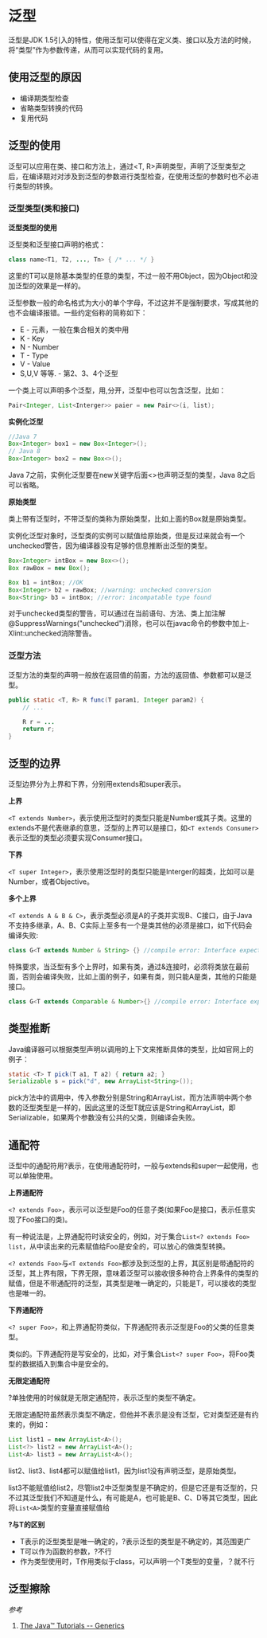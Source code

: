 # 泛型

泛型是JDK 1.5引入的特性，使用泛型可以使得在定义类、接口以及方法的时候，将“类型”作为参数传递，从而可以实现代码的复用。

## 使用泛型的原因

- 编译期类型检查
- 省略类型转换的代码
- 复用代码

## 泛型的使用

泛型可以应用在类、接口和方法上，通过<T, R>声明类型，声明了泛型类型之后，在编译期对对涉及到泛型的参数进行类型检查，在使用泛型的参数时也不必进行类型的转换。

### 泛型类型(类和接口)

**泛型类型的使用**

泛型类和泛型接口声明的格式：

```Java
class name<T1, T2, ..., Tn> { /* ... */ }
```
这里的T可以是除基本类型的任意的类型，不过一般不用Object，因为Object和没加泛型的效果是一样的。

泛型参数一般的命名格式为大小的单个字母，不过这并不是强制要求，写成其他的也不会编译报错。一些约定俗称的简称如下：

- E - 元素，一般在集合相关的类中用
- K - Key
- N - Number
- T - Type
- V - Value
- S,U,V 等等. - 第2、3、4个泛型

一个类上可以声明多个泛型，用,分开，泛型中也可以包含泛型，比如：

```Java
Pair<Integer, List<Interger>> paier = new Pair<>(i, list);
```

**实例化泛型**

```Java
//Java 7
Box<Integer> box1 = new Box<Integer>();
// Java 8
Box<Integer> box2 = new Box<>();
```

Java 7之前，实例化泛型要在new关键字后面<>也声明泛型的类型，Java 8之后可以省略。

**原始类型**

类上带有泛型时，不带泛型的类称为原始类型，比如上面的Box就是原始类型。

实例化泛型对象时，泛型类的实例可以赋值给原始类，但是反过来就会有一个unchecked警告，因为编译器没有足够的信息推断出泛型的类型。

```Java
Box<Integer> intBox = new Box<>();
Box rawBox = new Box();

Box b1 = intBox; //OK
Box<Integer> b2 = rawBox; //warning: unchecked conversion
Box<String> b3 = intBox; //error: incompatable type found
```
对于unchecked类型的警告，可以通过在当前语句、方法、类上加注解 @SuppressWarnings("unchecked")消除，也可以在javac命令的参数中加上-Xlint:unchecked消除警告。

### 泛型方法

泛型方法的类型的声明一般放在返回值的前面，方法的返回值、参数都可以是泛型。

```Java
public static <T, R> R func(T param1, Integer param2) {
    // ...

    R r = ...
    return r;
}

```

## 泛型的边界

泛型边界分为上界和下界，分别用extends和super表示。

**上界**

```<T extends Number>```，表示使用泛型时的类型只能是Number或其子类。这里的extends不是代表继承的意思，泛型的上界可以是接口，如```<T extends Consumer>```表示泛型的类型必须要实现Consumer接口。

**下界**

```<T super Integer>```，表示使用泛型时的类型只能是Interger的超类，比如可以是Number，或者Objective。

**多个上界**

```<T extends A & B & C>```，表示类型必须是A的子类并实现B、C接口，由于Java不支持多继承，A、B、C实际上至多有一个是类其他的必须是接口，如下代码会编译失败:

```Java
class G<T extends Number & String> {} //compile error: Interface expected here
```

特殊要求，当泛型有多个上界时，如果有类，通过&连接时，必须将类放在最前面，否则会编译失败，比如上面的例子，如果有类，则只能A是类，其他的只能是接口。

```Java
class G<T extends Comparable & Number>{} //compile error: Interface expected here
```

## 类型推断

Java编译器可以根据类型声明以调用的上下文来推断具体的类型，比如官网上的例子：

```Java
static <T> T pick(T a1, T a2) { return a2; }
Serializable s = pick("d", new ArrayList<String>());
```

pick方法中的调用中，传入参数分别是String和ArrayList<String>，而方法声明中两个参数的泛型类型是一样的，因此这里的泛型T就应该是String和ArrayList<String>，即Serializable，如果两个参数没有公共的父类，则编译会失败。

## 通配符

泛型中的通配符用?表示，在使用通配符时，一般与extends和super一起使用，也可以单独使用。

**上界通配符**

```<? extends Foo>```，表示可以泛型是Foo的任意子类(如果Foo是接口，表示任意实现了Foo接口的类)。

有一种说法是，上界通配符时读安全的，例如，对于集合```List<? extends Foo> list```，从中读出来的元素赋值给Foo是安全的，可以放心的做类型转换。

```<? extends Foo>```与```<T extends Foo>```都涉及到泛型的上界，其区别是带通配符的泛型，其上界有限，下界无限，意味着泛型可以接收很多种符合上界条件的类型的赋值，但是不带通配符的泛型，其类型是唯一确定的，只能是T，可以接收的类型也是唯一的。

**下界通配符**

```<? super Foo>```，和上界通配符类似，下界通配符表示泛型是Foo的父类的任意类型。

类似的。下界通配符是写安全的，比如，对于集合```List<? super Foo>```，将Foo类型的数据插入到集合中是安全的。

**无限定通配符**

?单独使用的时候就是无限定通配符，表示泛型的类型不确定。

无限定通配符虽然表示类型不确定，但他并不表示是没有泛型，它对类型还是有约束的，例如：

```Java
List list1 = new ArrayList<A>();
List<?> list2 = new ArrayList<A>();
List<A> list3 = new ArrayList<A>();
```
list2、list3、list4都可以赋值给list1，因为list1没有声明泛型，是原始类型。

list3不能赋值给list2，尽管list2中泛型类型是不确定的，但是它还是有泛型的，只不过其泛型我们不知道是什么，有可能是A，也可能是B、C、D等其它类型，因此将```List<A>```类型的变量直接赋值给

**?与T的区别**

- T表示的泛型类型是唯一确定的，?表示泛型的类型是不确定的，其范围更广
- T可以作为函数的参数，?不行
- 作为类型使用时，T作用类似于class，可以声明一个T类型的变量，？就不行

## 泛型擦除

*参考*

1. [The Java™ Tutorials -- Generics](https://docs.oracle.com/javase/tutorial/java/generics/wildcards.html)